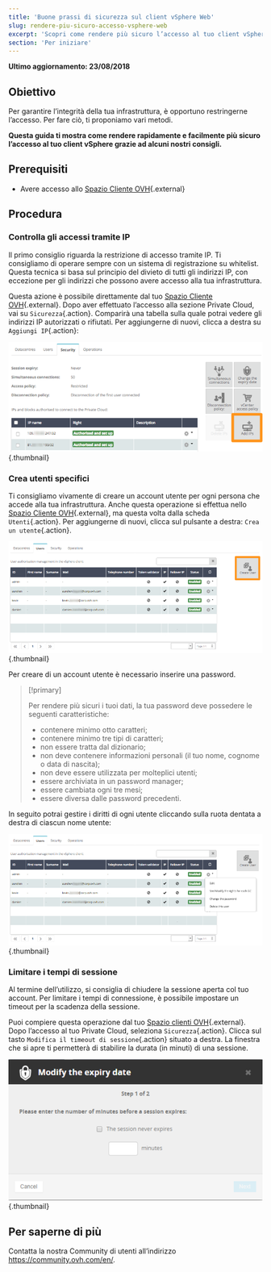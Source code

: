 ```yaml
---
title: 'Buone prassi di sicurezza sul client vSphere Web'
slug: rendere-piu-sicuro-accesso-vsphere-web
excerpt: 'Scopri come rendere più sicuro l’accesso al tuo client vSphere Web'
section: 'Per iniziare'
---
```


**Ultimo aggiornamento: 23/08/2018**

## Obiettivo

Per garantire l’integrità della tua infrastruttura, è opportuno restringerne l’accesso. Per fare ciò, ti proponiamo vari metodi. 

**Questa guida ti mostra come rendere rapidamente e facilmente più sicuro l’accesso al tuo client vSphere grazie ad alcuni nostri consigli.** 


## Prerequisiti

- Avere accesso allo [Spazio Cliente OVH](https://www.ovh.com/auth/?action=gotomanager){.external}


## Procedura

### Controlla gli accessi tramite IP

Il primo consiglio riguarda la restrizione di accesso tramite IP. Ti consigliamo di operare sempre con un sistema di registrazione su whitelist. Questa tecnica si basa sul principio del divieto di tutti gli indirizzi IP, con eccezione per gli indirizzi che possono avere accesso alla tua infrastruttura. 

Questa azione è possibile direttamente dal tuo [Spazio Cliente OVH](https://www.ovh.com/auth/?action=gotomanager){.external}. Dopo aver effettuato l’accesso alla sezione Private Cloud, vai su `Sicurezza`{.action}. Comparirà una tabella sulla quale potrai vedere gli indirizzi IP autorizzati o rifiutati. Per aggiungerne di nuovi, clicca a destra su `Aggiungi IP`{.action}: 

![Aggiunta IP](images/adding_ip.png){.thumbnail}


### Crea utenti specifici

Ti consigliamo vivamente di creare un account utente per ogni persona che accede alla tua infrastruttura. Anche questa operazione si effettua nello [Spazio Cliente OVH](https://www.ovh.com/auth/?action=gotomanager){.external}, ma questa volta dalla scheda `Utenti`{.action}. Per aggiungerne di nuovi, clicca sul pulsante a destra: `Crea un utente`{.action}.

![Utenti](images/users.png){.thumbnail}

Per creare di un account utente è necessario inserire una password. 

> [!primary]
>
> Per rendere più sicuri i tuoi dati, la tua password deve possedere le seguenti caratteristiche:
>
> - contenere minimo otto caratteri; 
> - contenere minimo tre tipi di caratteri; 
> - non essere tratta dal dizionario; 
> - non deve contenere informazioni personali (il tuo nome, cognome o data di nascita); 
> - non deve essere utilizzata per molteplici utenti; 
> - essere archiviata in un password manager; 
> - essere cambiata ogni tre mesi; 
> - essere diversa dalle password precedenti.
>

In seguito potrai gestire i diritti di ogni utente cliccando sulla ruota dentata a destra di ciascun nome utente: 

![Modifica delle impostazioni utente](images/users_edit.png){.thumbnail}

### Limitare i tempi di sessione

Al termine dell’utilizzo, si consiglia di chiudere la sessione aperta col tuo account. Per limitare i tempi di connessione, è possibile impostare un timeout per la scadenza della sessione. 

Puoi compiere questa operazione dal tuo [Spazio clienti OVH](https://www.ovh.com/auth/?action=gotomanager){.external}. Dopo l’accesso al tuo Private Cloud, seleziona `Sicurezza`{.action}. Clicca sul tasto `Modifica il timeout di sessione`{.action} situato a destra.  La finestra che si apre ti permetterà di stabilire la durata (in minuti) di una sessione. 

![Scadenza della sessione](images/expiration.png){.thumbnail}

## Per saperne di più

Contatta la nostra Community di utenti all’indirizzo <https://community.ovh.com/en/>.